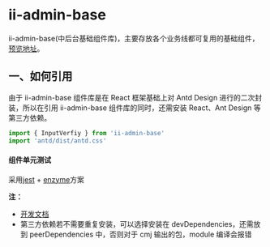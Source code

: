 # ii-admin-base

ii-admin-base(中后台基础组件库)，主要存放各个业务线都可复用的基础组件，[预览地址](https://lagrangelabs.github.io/ii-admin-base/)。

## 一、如何引用

由于 ii-admin-base 组件库是在 React 框架基础上对 Antd Design 进行的二次封装，所以在引用 ii-admin-base 组件库的同时，还需安装 React、Ant Design 等第三方依赖。

```JavaScript
import { InputVerfiy } from 'ii-admin-base'
import 'antd/dist/antd.css'
```

#### 组件单元测试

采用[jest](https://jestjs.io/docs/en/api) + [enzyme](https://enzymejs.github.io/enzyme/)方案

**注：**

- [开发文档](https://github.com/LagrangeLabs/ii-admin-base/blob/master/docs/index.md)
- 第三方依赖若不需要重复安装，可以选择安装在 devDependencies，还需放到 peerDependencies 中，否则对于 cmj 输出的包，module 编译会报错
